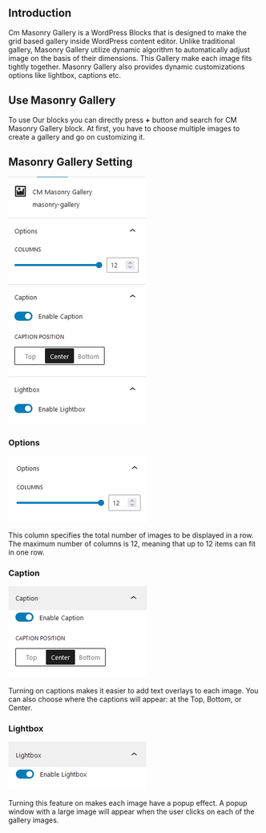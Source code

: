 ## Introduction
Cm Masonry Gallery is a WordPress Blocks that is designed to make the grid based gallery inside WordPress content editor. Unlike traditional gallery, Masonry Gallery utilize dynamic algorithm to automatically adjust image on the basis of their dimensions. This Gallery  make each image fits tightly together. Masonry Gallery also provides dynamic customizations options like lightbox, captions etc.

## Use Masonry Gallery

To use Our blocks you can directly press <b>+</b> button and search for CM Masonry Gallery block. At first, you have to choose multiple images to create a gallery and go on customizing it.

## Masonry Gallery Setting
![CM  Masonry Gallery Setting](img/gallery/setting.jpg)

### Options
![CM  Masonry Options caption](img/gallery/options.png)

This column specifies the total number of images to be displayed in a row. The maximum number of columns is 12, meaning that up to 12 items can fit in one row.

### Caption
![CM  Masonry Gallery caption](img/gallery/caption.jpg)

Turning on captions makes it easier to add text overlays to each image. You can also choose where the captions will appear: at the Top, Bottom, or Center.

### Lightbox
![CM  Masonry Gallery Lightbox](img/gallery/lightbox.jpg)

Turning this feature on makes each image have a popup effect. A popup window with a large image will appear when the user clicks on each of the gallery images.